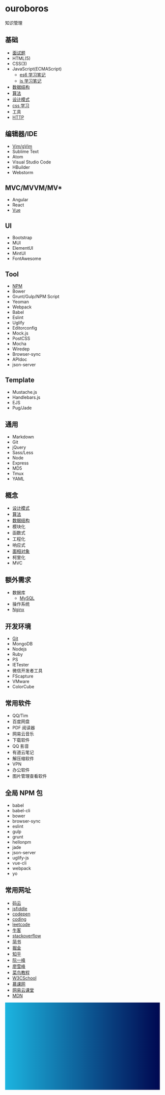 # ouroboros

知识管理

## 基础

-   [面试题](/docs/audition.md)
-   HTML(5)
-   CSS(3)
-   JavaScript(ECMAScript)
    -   [es6 学习笔记](/docs/js/es6/index.md)
    -   [js 学习笔记](/docs/js/es5/index.md)
-   [数据结构](/docs/structure/index.md)
-   [算法](/docs/algorithm/index.md)
-   [设计模式](/docs/pattern/index.md)
-   [css 学习](/docs/css/index.md)
-   工具
-   [HTTP](/docs/http/index.md)

## 编辑器/IDE

-   [Vim/gVim](/docs/vim/index.md)
-   Sublime Text
-   Atom
-   Visual Studio Code
-   HBuilder
-   Webstorm

## MVC/MVVM/MV\*

-   Angular
-   React
-   [Vue](/docs/vue/index.md)

## UI

-   Bootstrap
-   MUI
-   ElementUI
-   MintUI
-   FontAwesome

## Tool

-   [NPM](https://www.npmjs.com/)
-   Bower
-   Grunt/Gulp/NPM Script
-   Yeoman
-   Webpack
-   Babel
-   Eslint
-   Uglify
-   Editorconfig
-   Mock.js
-   PostCSS
-   Mocha
-   Wiredep
-   Browser-sync
-   APIdoc
-   json-server

## Template

-   Mustache.js
-   Handlebars.js
-   EJS
-   Pug/Jade

## 通用

-   Markdown
-   Git
-   jQuery
-   Sass/Less
-   Node
-   Express
-   MD5
-   Tmux
-   YAML

## 概念

-   [设计模式](/docs/pattern/index.md)
-   [算法](/docs/algorithm/index.md)
-   [数据结构](/docs/structure/index.md)
-   模块化
-   函数式
-   工程化
-   响应式
-   [面相对象](/docs/oo/index.md)
-   柯里化
-   MVC

## 额外需求

-   数据库
    -   [MySQL](/docs/mysql/index.md)
-   操作系统
-   [Nginx](docs/nginx/index.md)

## 开发环境

-   [Git](docs/git/index.md)
-   MongoDB
-   Nodejs
-   Ruby
-   PS
-   IETester
-   微信开发者工具
-   FScapture
-   VMware
-   ColorCube

## 常用软件

-   QQ/Tim
-   百度网盘
-   PDF 阅读器
-   网易云音乐
-   下载软件
-   QQ 影音
-   有道云笔记
-   解压缩软件
-   VPN
-   办公软件
-   图片管理查看软件

## 全局 NPM 包

-   babel
-   babel-cli
-   bower
-   browser-sync
-   eslint
-   gulp
-   grunt
-   hellonpm
-   jade
-   json-server
-   uglify-js
-   vue-cli
-   webpack
-   yo

## 常用网址

-   [码云](https://gitee.com/)
-   [jsfiddle](https://jsfiddle.net/user/dashboard/fiddles/)
-   [codepen](https://codepen.io/)
-   [coding](https://coding.net/)
-   [leetcode](https://leetcode-cn.com/)
-   [牛客](https://www.nowcoder.com/)
-   [stackoverflow](https://stackoverflow.com/)
-   [简书](https://www.jianshu.com/)
-   [掘金](https://juejin.im/)
-   [知乎](https://www.zhihu.com/)
-   [阮一峰](http://www.ruanyifeng.com/blog/)
-   [廖雪峰](https://liaoxuefeng.com/)
-   [菜鸟教程](http://www.runoob.com/)
-   [W3CSchool](http://www.w3school.com.cn/)
-   [慕课网](https://www.imooc.com/)
-   [网易云课堂](https://study.163.com/)
-   [MDN](https://developer.mozilla.org/zh-CN/)

![cool-background](/images/cool-background.png)
